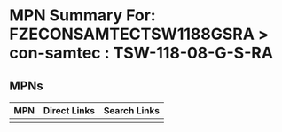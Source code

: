 



# MPN Summary For: FZECONSAMTECTSW1188GSRA > con-samtec : TSW-118-08-G-S-RA

## MPNs
  

|MPN|Direct Links|Search Links|
| :--- | :--- | :--- |
||||
